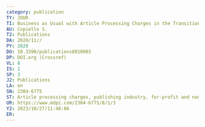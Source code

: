 ```yaml
---
category: publication
TY: JOUR
TI: Business as Usual with Article Processing Charges in the Transition towards OA Publishing&colon; A Case Study Based on Elsevier
AU: Copiello S.
T2: Publications 
DA: 2020/11//
PY: 2020
DO: 10.3390/publications8010003
DP: DOI.org (Crossref)
VL: 8
IS: 1
SP: 3
J2: Publications
LA: en
SN: 2304-6775
ST: Article processing charges, publishing industry, for-profit and non-profit publishers
UR: https://www.mdpi.com/2304-6775/8/1/3
Y2: 2023/10/27/11:48:06
ER: 
---
```

